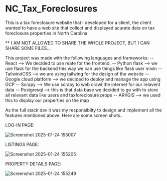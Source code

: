 # NC_Tax_Foreclosures
This is a tax foreclosure website that I developed for a client, the client wanted to have a web site that collect and displayed acurate data on tax foreclosure properties in North Carolina

** I AM NOT ALLOWED TO SHARE THE WHOLE PROJECT, BUT I CAN SHARE SOME FILES...

This project was made with the following languages and frameworks:
-- React --> We decided to use reate for the frontend.
-- Python flask --> we use flask for the backend this way we can use things like flask user mixin
-- TailwindCSS --> we are using tailwing for the design of the website
-- Google cloud platform --> we decided to deploy and manage the app using GCP 
-- Scrapy --> We use scrapy to web crawl the internet for our relavent data
-- Postgresql --> this is that data base we decided to go with to store all relevant data like users and taxforeclosure props
-- ARKGIS --> we used this to display our properties on the map

As the full stack dev it was my responsibilty to design and implement all the features mentioned above. Here are some screen shots..

LOG-IN PAGE:

![Screenshot 2025-01-24 155007](https://github.com/user-attachments/assets/a8ba69d3-175c-4a59-a43e-706b920cdd4f)

LISTINGS PAGE:

![Screenshot 2025-01-24 155205](https://github.com/user-attachments/assets/0511e0a4-76b1-4278-91b4-1b1d0933382f)

PROPERTY DETAILS PAGE:

![Screenshot 2025-01-24 155249](https://github.com/user-attachments/assets/4d7f1df6-d6c1-41e3-8f3a-52a4e14c0453)


